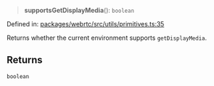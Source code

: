 > **supportsGetDisplayMedia**(): `boolean`

Defined in: [packages/webrtc/src/utils/primitives.ts:35](https://github.com/signalwire/signalwire-js/blob/52fa77b6c8db68f4c99b30b3776f45a4309e15bf/packages/webrtc/src/utils/primitives.ts#L35)

Returns whether the current environment supports `getDisplayMedia`.

## Returns

`boolean`

